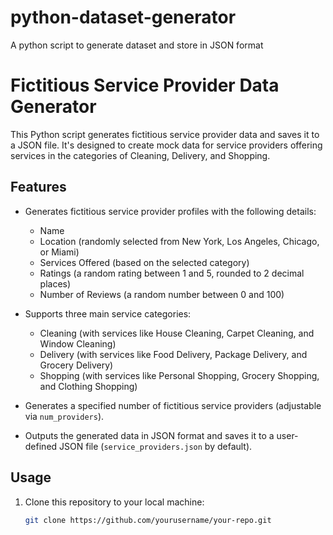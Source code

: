 # python-dataset-generator
A python script to generate dataset and store in JSON format
# Fictitious Service Provider Data Generator

This Python script generates fictitious service provider data and saves it to a JSON file. It's designed to create mock data for service providers offering services in the categories of Cleaning, Delivery, and Shopping.

## Features

- Generates fictitious service provider profiles with the following details:
  - Name
  - Location (randomly selected from New York, Los Angeles, Chicago, or Miami)
  - Services Offered (based on the selected category)
  - Ratings (a random rating between 1 and 5, rounded to 2 decimal places)
  - Number of Reviews (a random number between 0 and 100)

- Supports three main service categories:
  - Cleaning (with services like House Cleaning, Carpet Cleaning, and Window Cleaning)
  - Delivery (with services like Food Delivery, Package Delivery, and Grocery Delivery)
  - Shopping (with services like Personal Shopping, Grocery Shopping, and Clothing Shopping)

- Generates a specified number of fictitious service providers (adjustable via `num_providers`).

- Outputs the generated data in JSON format and saves it to a user-defined JSON file (`service_providers.json` by default).

## Usage

1. Clone this repository to your local machine:
   ```bash
   git clone https://github.com/yourusername/your-repo.git
